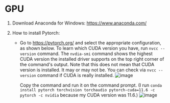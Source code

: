 # GPU

1. Download Anaconda for Windows:
   https://www.anaconda.com/

2. How to install Pytorch:

   - Go to https://pytorch.org/ and select the appropriate configuration, as shown below. To learn which CUDA version you have, run `nvcc --version` command. The `nvdia-smi` command shows the highest CUDA version the installed driver supports on the top right corner of the command's output. Note that this does not mean that CUDA version is installed. It may or may not be. You can check via `nvcc --version` command if CUDA is really installed.
     ![image](https://github.com/Ezgii/GPU/assets/4748948/eb92cec3-9ae4-4b75-bf78-4affacfeba3c)


      Copy the command and run it on the command prompt.
     (I run `conda install pytorch torchvision torchaudio pytorch-cuda=11.6 -c pytorch -c nvidia` because my CUDA version was 11.6.)
     ![image](https://github.com/Ezgii/GPU/assets/4748948/54fafee5-7f3f-4bc8-bd01-babd070ceed0)
